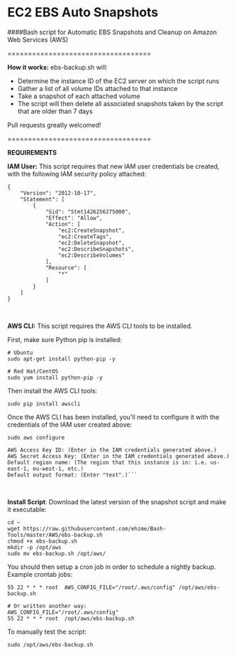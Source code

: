 EC2 EBS Auto Snapshots
======================

####Bash script for Automatic EBS Snapshots and Cleanup on Amazon Web Services (AWS)

===================================

**How it works:**
ebs-backup.sh will:
- Determine the instance ID of the EC2 server on which the script runs
- Gather a list of all volume IDs attached to that instance
- Take a snapshot of each attached volume
- The script will then delete all associated snapshots taken by the script that are older than 7 days

Pull requests greatly welcomed!

===================================

**REQUIREMENTS**

**IAM User:** This script requires that new IAM user credentials be created, with the following IAM security policy attached:

```
{
    "Version": "2012-10-17",
    "Statement": [
        {
            "Sid": "Stmt1426256275000",
            "Effect": "Allow",
            "Action": [
                "ec2:CreateSnapshot",
                "ec2:CreateTags",
                "ec2:DeleteSnapshot",
                "ec2:DescribeSnapshots",
                "ec2:DescribeVolumes"
            ],
            "Resource": [
                "*"
            ]
        }
    ]
}
```
<br />

**AWS CLI:** This script requires the AWS CLI tools to be installed.

First, make sure Python pip is installed:
```
# Ubuntu
sudo apt-get install python-pip -y

# Red Hat/CentOS
sudo yum install python-pip -y
```
Then install the AWS CLI tools:
```
sudo pip install awscli
```
Once the AWS CLI has been installed, you'll need to configure it with the credentials of the IAM user created above:

```
sudo aws configure

AWS Access Key ID: (Enter in the IAM credentials generated above.)
AWS Secret Access Key: (Enter in the IAM credentials generated above.)
Default region name: (The region that this instance is in: i.e. us-east-1, eu-west-1, etc.)
Default output format: (Enter "text".)```
```
<br />

**Install Script**: Download the latest version of the snapshot script and make it executable:
```
cd ~
wget https://raw.githubusercontent.com/ehime/Bash-Tools/master/AWS/ebs-backup.sh
chmod +x ebs-backup.sh
mkdir -p /opt/aws
sudo mv ebs-backup.sh /opt/aws/
```

You should then setup a cron job in order to schedule a nightly backup. Example crontab jobs:
```
55 22 * * * root  AWS_CONFIG_FILE="/root/.aws/config" /opt/aws/ebs-backup.sh

# Or written another way:
AWS_CONFIG_FILE="/root/.aws/config"
55 22 * * * root  /opt/aws/ebs-backup.sh
```

To manually test the script:
```
sudo /opt/aws/ebs-backup.sh
```
